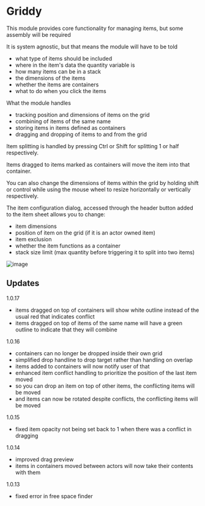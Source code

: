 # Griddy

This module provides core functionality for managing items, but some assembly will be required 

It is system agnostic, but that means the module will have to be told 
- what type of items should be included
- where in the item's data the quantity variable is
- how many items can be in a stack
- the dimensions of the items
- whether the items are containers
- what to do when you click the items

What the module handles
- tracking position and dimensions of items on the grid
- combining of items of the same name
- storing items in items defined as containers
- dragging and dropping of items to and from the grid

Item splitting is handled by pressing Ctrl or Shift for splitting 1 or half respectively. 

Items dragged to items marked as containers will move the item into that container.


You can also change the dimensions of items within the grid by holding shift or control while using the mouse wheel to resize horizontally or vertically respectively.

The item configuration dialog, accessed through the header button added to the item sheet allows you to change:
- item dimensions
- position of item on the grid (if it is an actor owned item)
- item exclusion
- whether the item functions as a container
- stack size limit (max quantity before triggering it to split into two items)

![image](https://github.com/xaukael/griddy/assets/37848032/e7f016ed-124c-42ee-af9c-74916a8975b2)

## Updates
1.0.17
- items dragged on top of containers will show white outline instead of the usual red that indicates conflict
- items dragged on top of items of the same name will have a green outline to indicate that they will combine

1.0.16
- containers can no longer be dropped inside their own grid
- simplified drop handline to drop target rather than handling on overlap
- items added to containers will now notify user of that
- enhanced item conflict handling to prioritize the position of the last item moved
- so you can drop an item on top of other items, the conflicting items will be moved
- and items can now be rotated despite conflicts, the conflicting items will be moved

1.0.15
- fixed item opacity not being set back to 1 when there was a conflict in dragging
  
1.0.14
- improved drag preview
- items in containers moved between actors will now take their contents with them

1.0.13
- fixed error in free space finder

  

